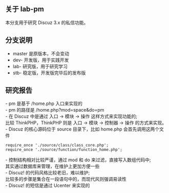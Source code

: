 ## 关于 lab-pm
本分支用于研究 Discuz 3.x 的私信功能。

## 分支说明
* master 是原版本，不会变动
* dev- 开发版，用于实践开发
* lab- 研究版，用于研究学习
* stb- 稳定版，开发版完毕后的发布版

## 研究报告
\- pm 是基于 /home.php 入口来实现的  
\- pm 的路径是 /home.php?mod=space&do=pm  
\- 在 Discuz 中是通过 入口 -> 模块 -> 操作 这样方式来实现功能的;  
比较 ThinkPHP，ThinkPHP 则是 入口 -> 模块 -> 控制器 -> 操作 的方式来实现。  
\- Discuz 的核心源码位于 source 目录下，比如 home.php 会首先调用这两个文件  

```
require_once './source/class/class_core.php';
require_once './source/function/function_home.php';
```

\- 控制结构相对比较严谨，通过 mod 和 do 来过滤，直接写入数组代码中;  
其实通过数据库来管理，在维护上更加方便一些  
\- Discuz! 的代码风格比较老旧，难以维护;  
比较多的步骤是集合在一段语句中的，而现代风则强调易读性  
\- Discuz! 的短信是通过 Ucenter 来实现的